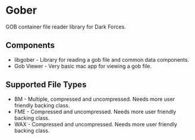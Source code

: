 # Gober

GOB container file reader library for Dark Forces.


## Components

* libgober - Library for reading a gob file and common data components.
* Gob Viewer - Very basic mac app for viewing a gob file. 


## Supported File Types

* BM - Multiple, compressed and uncompressed. Needs more user friendly backing class.
* FME - Compressed and uncompressed. Needs more user friendly backing class.
* WAX - Compressed and uncompressed. Needs more user friendly backing class.